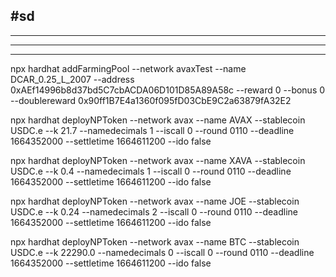 ## #sd

---

---

---


npx hardhat addFarmingPool --network avaxTest --name DCAR_0.25_L_2007 --address 0xAEf14996b8d37bd5C7cbACDA06D101D85A89A58c --reward 0 --bonus 0 --doublereward 0x90ff1B7E4a1360f095fD03CbE9C2a63879fA32E2

npx hardhat deployNPToken --network avax --name AVAX --stablecoin USDC.e --k 21.7 --namedecimals 1 --iscall 0 --round 0110 --deadline 1664352000 --settletime 1664611200 --ido false

npx hardhat deployNPToken --network avax --name XAVA --stablecoin USDC.e --k 0.4 --namedecimals 1 --iscall 0 --round 0110 --deadline 1664352000 --settletime 1664611200 --ido false

npx hardhat deployNPToken --network avax --name JOE --stablecoin USDC.e --k 0.24 --namedecimals 2 --iscall 0 --round 0110 --deadline 1664352000 --settletime 1664611200 --ido false

npx hardhat deployNPToken --network avax --name BTC --stablecoin USDC.e --k 22290.0 --namedecimals 0 --iscall 0 --round 0110 --deadline 1664352000 --settletime 1664611200 --ido false